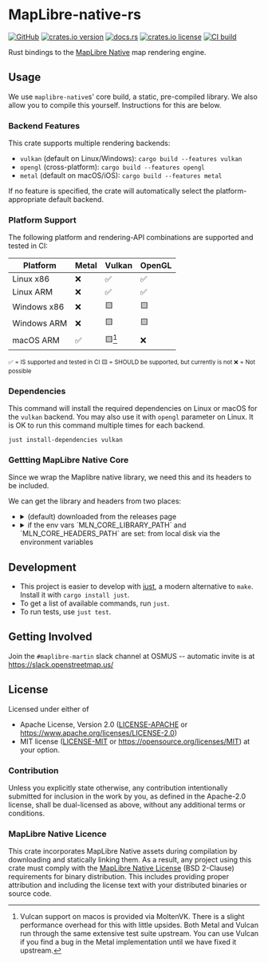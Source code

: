 # MapLibre-native-rs

[![GitHub](https://img.shields.io/badge/github-maplibre/maplibre--native--rs-8da0cb?logo=github)](https://github.com/maplibre/maplibre-native-rs)
[![crates.io version](https://img.shields.io/crates/v/maplibre_native)](https://crates.io/crates/maplibre_native)
[![docs.rs](https://img.shields.io/docsrs/maplibre_native)](https://docs.rs/maplibre_native)
[![crates.io license](https://img.shields.io/crates/l/maplibre_native)](https://github.com/maplibre/maplibre-native-rs/blob/main/LICENSE-APACHE)
[![CI build](https://github.com/maplibre/maplibre-native-rs/actions/workflows/ci.yml/badge.svg)](https://github.com/maplibre/maplibre-native-rs/actions)

Rust bindings to the [MapLibre Native](https://github.com/maplibre/maplibre-native) map rendering engine.

## Usage

We use `maplibre-native`s' core build, a static, pre-compiled library.
We also allow you to compile this yourself. Instructions for this are below.

### Backend Features

This crate supports multiple rendering backends:

- `vulkan` (default on Linux/Windows): `cargo build --features vulkan`
- `opengl` (cross-platform): `cargo build --features opengl`
- `metal` (default on macOS/iOS): `cargo build --features metal`

If no feature is specified, the crate will automatically select the platform-appropriate default backend.

### Platform Support

The following platform and rendering-API combinations are supported and tested in CI:

| Platform    | Metal | Vulkan | OpenGL |
|-------------|-------|--------|--------|
| Linux x86   | ❌    | ✅     | ✅     |
| Linux ARM   | ❌    | ✅     | ✅     |
| Windows x86 | ❌    | 🟨     | 🟨     |
| Windows ARM | ❌    | 🟨     | 🟨     |
| macOS ARM   | ✅    | 🟨[^1] | ❌     |

<sub>
✅ = IS supported and tested in CI
🟨 = SHOULD be supported, but currently is not
❌ = Not possible
</sub>

[^1]: Vulcan support on macos is provided via MoltenVK. There is a slight performance overhead for this with little upsides. Both Metal and Vulcan run through the same extensive test suite upstream. You can use Vulcan if you find a bug in the Metal implementation until we have fixed it upstream.

### Dependencies

This command will install the required dependencies on Linux or macOS for the `vulkan` backend. You may also use it with `opengl` parameter on Linux. It is OK to run this command multiple times for each backend.

```shell
just install-dependencies vulkan
```

### Gettting MapLibre Native Core

Since we wrap the Maplibre native library, we need this and its headers to be included.

We can get the library and headers from two places:
- <details><summary>(default) downloaded from the releases page</summary>

  The specific version of [MapLibre Native](https://github.com/maplibre/maplibre-native) used is controlled by the `MLN_REVISION` constant in `build.rs`.
  This dependency is automatically updated via a GitHub workflow on the 1st of each month repository.
  A pull request is created if an update is available.

  </details>
- <details><summary>if the env vars `MLN_CORE_LIBRARY_PATH` and `MLN_CORE_HEADERS_PATH` are set: from local disk via the environment variables</summary>

  If you don't want to allow network access during buildscript execution, we allow you to download the release and tell us where you have downloaded the contents.
  You can also build from source by following the steps that maplibre-native does in CI to produce the artefacts.

  </details>

## Development

- This project is easier to develop with [just](https://github.com/casey/just#readme), a modern alternative to `make`.
  Install it with `cargo install just`.
- To get a list of available commands, run `just`.
- To run tests, use `just test`.

## Getting Involved

Join the `#maplibre-martin` slack channel at OSMUS -- automatic invite is at <https://slack.openstreetmap.us/>

## License

Licensed under either of

- Apache License, Version 2.0 ([LICENSE-APACHE](LICENSE-APACHE) or <https://www.apache.org/licenses/LICENSE-2.0>)
- MIT license ([LICENSE-MIT](LICENSE-MIT) or <https://opensource.org/licenses/MIT>)
  at your option.

### Contribution

Unless you explicitly state otherwise, any contribution intentionally
submitted for inclusion in the work by you, as defined in the
Apache-2.0 license, shall be dual-licensed as above, without any
additional terms or conditions.

### MapLibre Native Licence

This crate incorporates MapLibre Native assets during compilation by downloading and statically linking them. As a result, any project using this crate must comply with the [MapLibre Native License](https://github.com/maplibre/maplibre-native/blob/main/LICENSE.md) (BSD 2-Clause) requirements for binary distribution. This includes providing proper attribution and including the license text with your distributed binaries or source code.

